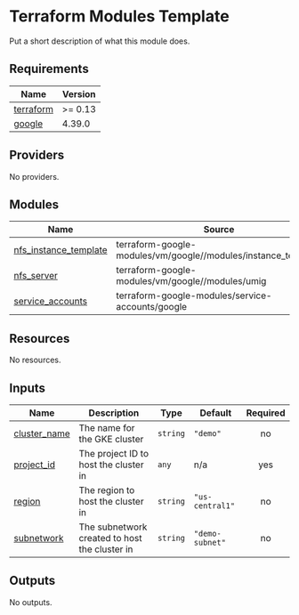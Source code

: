 # Terraform Modules Template

Put a short description of what this module does.

<!-- terraform-docs output will go here -->
<!-- BEGINNING OF PRE-COMMIT-TERRAFORM DOCS HOOK -->
## Requirements

| Name | Version |
|------|---------|
| <a name="requirement_terraform"></a> [terraform](#requirement\_terraform) | >= 0.13 |
| <a name="requirement_google"></a> [google](#requirement\_google) | 4.39.0 |

## Providers

No providers.

## Modules

| Name | Source | Version |
|------|--------|---------|
| <a name="module_nfs_instance_template"></a> [nfs\_instance\_template](#module\_nfs\_instance\_template) | terraform-google-modules/vm/google//modules/instance_template | n/a |
| <a name="module_nfs_server"></a> [nfs\_server](#module\_nfs\_server) | terraform-google-modules/vm/google//modules/umig | n/a |
| <a name="module_service_accounts"></a> [service\_accounts](#module\_service\_accounts) | terraform-google-modules/service-accounts/google | n/a |

## Resources

No resources.

## Inputs

| Name | Description | Type | Default | Required |
|------|-------------|------|---------|:--------:|
| <a name="input_cluster_name"></a> [cluster\_name](#input\_cluster\_name) | The name for the GKE cluster | `string` | `"demo"` | no |
| <a name="input_project_id"></a> [project\_id](#input\_project\_id) | The project ID to host the cluster in | `any` | n/a | yes |
| <a name="input_region"></a> [region](#input\_region) | The region to host the cluster in | `string` | `"us-central1"` | no |
| <a name="input_subnetwork"></a> [subnetwork](#input\_subnetwork) | The subnetwork created to host the cluster in | `string` | `"demo-subnet"` | no |

## Outputs

No outputs.
<!-- END OF PRE-COMMIT-TERRAFORM DOCS HOOK -->

